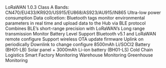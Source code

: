 LoRaWAN 1.0.3 Class A
Bands: CN470/EU433/KR920/US915/EU868/AS923/AU915/IN865
Ultra-low power consumption
Data collcetion: Bluetooth tags monitor environmental parameters in real time and upload data to the Hub via BLE protocol
Combines BLE’s short-range precision with LoRaWAN’s Long range transmission
Monitor Battery Level
Support Bluetooth v5.1 and LoRaWAN remote configure
Support wireless OTA update firmware
Uplink on periodically
Downlink to change configure
8500mAh Li/SOCl2 Battery (BH01-LB)
Solar panel + 3000mAh Li-ion battery (BH01-LS)
Cold Chain Logistics
Smart Factory Monitoring
Warehouse Monitoring
Greenhouse Monitoring
